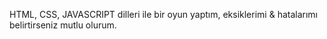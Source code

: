 HTML, CSS, JAVASCRIPT dilleri ile bir oyun yaptım, eksiklerimi & hatalarımı belirtirseniz mutlu olurum.
